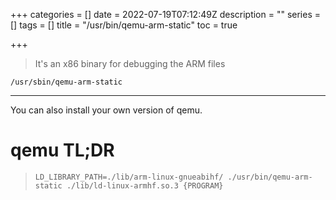 +++
categories = []
date = 2022-07-19T07:12:49Z
description = ""
series = []
tags = []
title = "/usr/bin/qemu-arm-static"
toc = true

+++
> It's an x86 binary for debugging the ARM files

`/usr/sbin/qemu-arm-static`

***

You can also install your own version of qemu.

# qemu TL;DR

> `LD_LIBRARY_PATH=./lib/arm-linux-gnueabihf/ ./usr/bin/qemu-arm-static ./lib/ld-linux-armhf.so.3 {PROGRAM}`